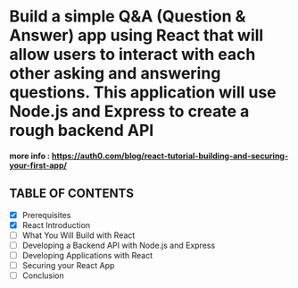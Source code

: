 


# Build a simple Q&A (Question & Answer) app using React that will allow users to interact with each other asking and answering questions. This application will use Node.js and Express to create a rough backend API
#### more info : https://auth0.com/blog/react-tutorial-building-and-securing-your-first-app/ 
## TABLE OF CONTENTS
- [x] Prerequisites
- [x] React Introduction
- [ ] What You Will Build with React
- [ ] Developing a Backend API with Node.js and Express
- [ ] Developing Applications with React
- [ ] Securing your React App
- [ ] Conclusion
